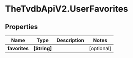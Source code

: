 # TheTvdbApiV2.UserFavorites

## Properties
Name | Type | Description | Notes
------------ | ------------- | ------------- | -------------
**favorites** | **[String]** |  | [optional] 


